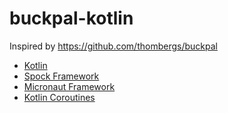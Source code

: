 # buckpal-kotlin
Inspired by https://github.com/thombergs/buckpal

* [Kotlin](https://kotlinlang.org)
* [Spock Framework](https://github.com/spockframework/spock)
* [Micronaut Framework](https://micronaut.io)
* [Kotlin Coroutines](https://kotlinlang.org/docs/coroutines-overview.html)
